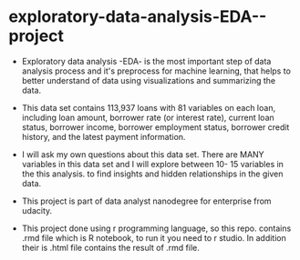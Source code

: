 # exploratory-data-analysis-EDA--project
- Exploratory data analysis -EDA- is the most important step of data analysis process and it's preprocess for machine learning, that helps to better understand of data using visualizations and summarizing the data.

- This data set contains 113,937 loans with 81 variables on each loan, including loan amount, borrower rate (or interest rate), current loan status, borrower income, borrower employment status, borrower credit history, and the latest payment information.

- I will ask my own questions about this data set. There are MANY variables in this data set and I will explore between 10- 15 variables in the this analysis. to find insights and hidden relationships in the given data.

- This project is part of data analyst nanodegree for enterprise from udacity.
- This project done using r programming language, so this repo. contains .rmd file which is R notebook, to run it you need to r studio. In addition their is .html file contains the result of .rmd file.
